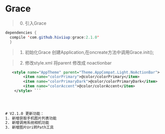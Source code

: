 # Grace
>0. 引入Grace
  ```java
  dependencies {
    compile 'com.github.hiviiup:grace:2.1.0'
	}
  ```
>1. 初始化Grace
  创建Application,在oncreate方法中调用Grace.init();
  
>2. 修改style.xml
  将parent 修改成 noactionbar
```xml
   <style name="AppTheme" parent="Theme.AppCompat.Light.NoActionBar"> 
        <item name="colorPrimary">@color/colorPrimary</item> 
        <item name="colorPrimaryDark">@color/colorPrimaryDark</item> 
        <item name="colorAccent">@color/colorAccent</item> 
	</style> ```
 
    


# V2.1.0 更新功能：
1. 新增获取手机图片列表功能
2. 新增调用系统相机功能
3. 新增图片Uri转Path工具
